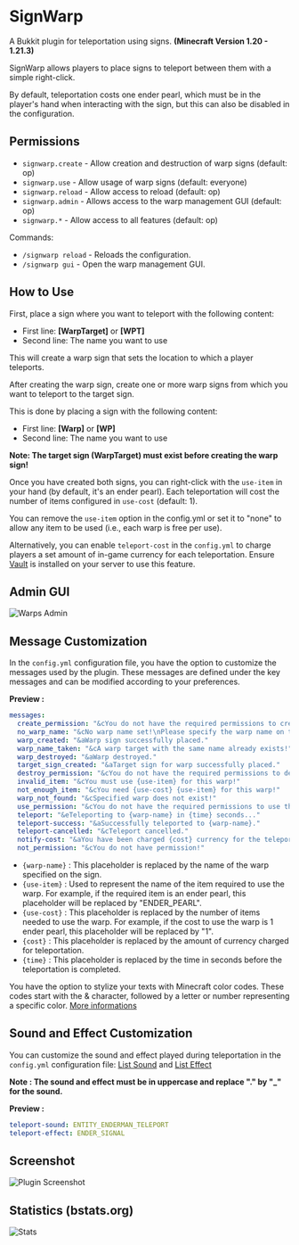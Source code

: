 # SignWarp

A Bukkit plugin for teleportation using signs.
**(Minecraft Version 1.20 - 1.21.3)**

SignWarp allows players to place signs to teleport between them with a simple right-click.

By default, teleportation costs one ender pearl, which must be in the player's hand when interacting with the sign, but this can also be disabled in the configuration.
## Permissions

- `signwarp.create` - Allow creation and destruction of warp signs (default: op)
- `signwarp.use` - Allow usage of warp signs (default: everyone)
- `signwarp.reload` - Allow access to reload (default: op)
- `signwarp.admin` - Allows access to the warp management GUI (default: op)
- `signwarp.*` - Allow access to all features (default: op)

Commands:
- `/signwarp reload` - Reloads the configuration.
- `/signwarp gui` - Open the warp management GUI.
## How to Use

First, place a sign where you want to teleport with the following content:

- First line: **[WarpTarget]** or **[WPT]**
- Second line: The name you want to use

This will create a warp sign that sets the location to which a player teleports.

After creating the warp sign, create one or more warp signs from which you want to teleport to the target sign.

This is done by placing a sign with the following content:

- First line: **[Warp]** or **[WP]**
- Second line: The name you want to use

**Note: The target sign (WarpTarget) must exist before creating the warp sign!**

Once you have created both signs, you can right-click with the `use-item` in your hand (by default, it's an ender pearl).
Each teleportation will cost the number of items configured in `use-cost` (default: 1).

You can remove the `use-item` option in the config.yml or set it to "none" to allow any item to be used (i.e., each warp is free per use).

Alternatively, you can enable `teleport-cost` in the `config.yml` to charge players a set amount of in-game currency for each teleportation. Ensure [Vault](https://www.spigotmc.org/resources/vault.34315/) is installed on your server to use this feature.

## Admin GUI

![Warps Admin](https://i.imgur.com/60JLVPC.gif)

## Message Customization

In the `config.yml` configuration file, you have the option to customize the messages used by the plugin. These messages are defined under the key messages and can be modified according to your preferences.

**Preview :**

```yaml
messages:
  create_permission: "&cYou do not have the required permissions to create warp signs!"
  no_warp_name: "&cNo warp name set!\nPlease specify the warp name on the second line."
  warp_created: "&aWarp sign successfully placed."
  warp_name_taken: "&cA warp target with the same name already exists!"
  warp_destroyed: "&aWarp destroyed."
  target_sign_created: "&aTarget sign for warp successfully placed."
  destroy_permission: "&cYou do not have the required permissions to destroy warp signs!"
  invalid_item: "&cYou must use {use-item} for this warp!"
  not_enough_item: "&cYou need {use-cost} {use-item} for this warp!"
  warp_not_found: "&cSpecified warp does not exist!"
  use_permission: "&cYou do not have the required permissions to use the warp sign!"
  teleport: "&eTeleporting to {warp-name} in {time} seconds..."
  teleport-success: "&aSuccessfully teleported to {warp-name}."
  teleport-cancelled: "&cTeleport cancelled."
  notify-cost: "&aYou have been charged {cost} currency for the teleportation."
  not_permission: "&cYou do not have permission!"
  ```

- `{warp-name}` : This placeholder is replaced by the name of the warp specified on the sign.
- `{use-item}` : Used to represent the name of the item required to use the warp. For example, if the required item is an ender pearl, this placeholder will be replaced by "ENDER_PEARL".
- `{use-cost}` : This placeholder is replaced by the number of items needed to use the warp. For example, if the cost to use the warp is 1 ender pearl, this placeholder will be replaced by "1".
- `{cost}` : This placeholder is replaced by the amount of currency charged for teleportation.
- `{time}` : This placeholder is replaced by the time in seconds before the teleportation is completed.

You have the option to stylize your texts with Minecraft color codes. These codes start with the & character, followed by a letter or number representing a specific color. [More informations](https://www.digminecraft.com/lists/color_list_pc.php)

## Sound and Effect Customization

You can customize the sound and effect played during teleportation in the `config.yml` configuration file:
[List Sound](https://www.digminecraft.com/lists/sound_list_pc.php) and [List Effect](https://hub.spigotmc.org/javadocs/spigot/org/bukkit/Effect.html)

**Note : The sound and effect must be in uppercase and replace "." by "_" for the sound.**

**Preview :**
```yaml
teleport-sound: ENTITY_ENDERMAN_TELEPORT
teleport-effect: ENDER_SIGNAL
```
## Screenshot

![Plugin Screenshot](https://i.imgur.com/vrdM5sD.png)

## Statistics (bstats.org)

![Stats](https://bstats.org/signatures/bukkit/SignWarps.svg)